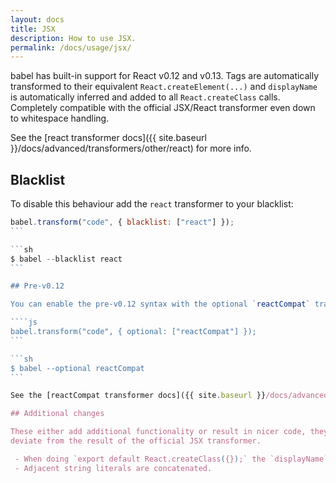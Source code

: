```yaml
---
layout: docs
title: JSX
description: How to use JSX.
permalink: /docs/usage/jsx/
---
```


<p class="lead">
  babel has built-in support for React v0.12 and v0.13. Tags are automatically transformed
  to their equivalent <code>React.createElement(...)</code> and
  <code>displayName</code> is automatically inferred and added to all
  <code>React.createClass</code> calls. Completely compatible with the official
  JSX/React transformer even down to whitespace handling.
</p>

See the [react transformer docs]({{ site.baseurl }}/docs/advanced/transformers/other/react) for more info.

## Blacklist

To disable this behaviour add the `react` transformer to your blacklist:

````js
babel.transform("code", { blacklist: ["react"] });
```

```sh
$ babel --blacklist react
```

## Pre-v0.12

You can enable the pre-v0.12 syntax with the optional `reactCompat` transformer:

````js
babel.transform("code", { optional: ["reactCompat"] });
```

```sh
$ babel --optional reactCompat
```

See the [reactCompat transformer docs]({{ site.baseurl }}/docs/advanced/transformers/other/react-compat) for more info.

## Additional changes

These either add additional functionality or result in nicer code, they do not in any way
deviate from the result of the official JSX transformer.

 - When doing `export default React.createClass({});` the `displayName` is inferred from the current filename.
 - Adjacent string literals are concatenated.
